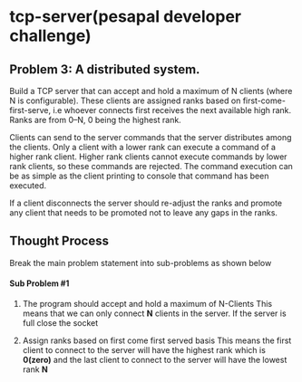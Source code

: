 # tcp-server(pesapal developer challenge)

## Problem 3: A distributed system.
Build a TCP server that can accept and hold a maximum of N clients (where N is configurable).
These clients are assigned ranks based on first-come-first-serve, i.e whoever connects first receives the next available high rank. Ranks are from 0–N, 0 being the highest rank.

Clients can send to the server commands that the server distributes among the clients. Only a client with a lower rank can execute a command of a higher rank client. Higher rank clients cannot execute commands by lower rank clients, so these commands are rejected. The command execution can be as simple as the client printing to console that command has been executed.

If a client disconnects the server should re-adjust the ranks and promote any client that needs to be promoted not to leave any gaps in the ranks.

## Thought Process 
Break the main problem statement into sub-problems as shown below

#### Sub Problem #1 

1. The program should accept and hold a maximum of N-Clients 
This means that we can only connect **N** clients in the server. If the server is full close the socket 

2. Assign ranks based on first come first served basis 
This means the first client to connect to the server will have the highest rank which is **0(zero)** and the last client to connect to the server will have the lowest rank **N**

